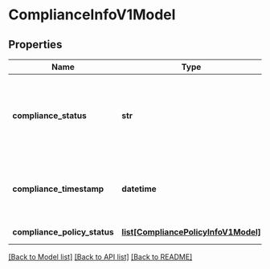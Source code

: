 # ComplianceInfoV1Model

## Properties
Name | Type | Description | Notes
------------ | ------------- | ------------- | -------------
**compliance_status** | **str** | The compliance status for the application. The possible values are [NotAvailable, Compliant, NonCompliant] | 
**compliance_timestamp** | **datetime** | Timestamp of the compliance status in YYYY-MM-DDTHH:MM:SSZ format. | 
**compliance_policy_status** | [**list[CompliancePolicyInfoV1Model]**](CompliancePolicyInfoV1Model.md) | The compliance policy status. | [optional] 

[[Back to Model list]](../README.md#documentation-for-models) [[Back to API list]](../README.md#documentation-for-api-endpoints) [[Back to README]](../README.md)


